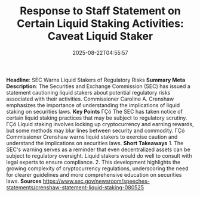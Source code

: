 ﻿---
title: "Response to Staff Statement on Certain Liquid Staking Activities:  Caveat Liquid Staker"
date: "2025-08-22T04:55:57"
category: "Markets"
summary: ""
slug: "response to staff statement on certain liquid staking activi"
source_urls:
  - "https://www.sec.gov/newsroom/speeches-statements/crenshaw-statement-liquid-staking-080525"
seo:
  title: "Response to Staff Statement on Certain Liquid Staking Activities:  Caveat Liquid Staker | Hash n Hedge"
  description: ""
  keywords: ["news", "markets", "brief"]
---
**Headline**: SEC Warns Liquid Stakers of Regulatory Risks  **Summary Meta Description**: The Securities and Exchange Commission (SEC) has issued a statement cautioning liquid stakers about potential regulatory risks associated with their activities. Commissioner Caroline A. Crenshaw emphasizes the importance of understanding the implications of liquid staking on securities laws.  **Key Points**  ΓÇó The SEC has taken notice of certain liquid staking practices that may be subject to regulatory scrutiny. ΓÇó Liquid staking involves locking up cryptocurrency and earning rewards, but some methods may blur lines between security and commodity. ΓÇó Commissioner Crenshaw warns liquid stakers to exercise caution and understand the implications on securities laws.  **Short Takeaways**  1. The SEC's warning serves as a reminder that even decentralized assets can be subject to regulatory oversight. Liquid stakers would do well to consult with legal experts to ensure compliance. 2. This development highlights the growing complexity of cryptocurrency regulations, underscoring the need for clearer guidelines and more comprehensive education on securities laws.  **Sources**  https://www.sec.gov/newsroom/speeches-statements/crenshaw-statement-liquid-staking-080525 
